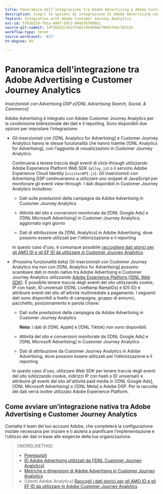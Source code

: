 ```yaml
---
title: Panoramica dell’integrazione tra Adobe Advertising e Adobe Customer Journey Analytics
description: Scopri le opzioni di integrazione di Adobe Advertising con Adobe Customer Journey Analytics.
feature: Integration with Adobe Customer Journey Analytics
exl-id: 57636259-f91a-404f-b972-994af67098b1
source-git-commit: 14f2bd22c44237a817443d48e798457e6c78312e
workflow-type: tm+mt
source-wordcount: '417'
ht-degree: 0%

---
```


# Panoramica dell’integrazione tra Adobe Advertising e Customer Journey Analytics

<!-- title? If I change, change refs throughout -->

*Inserzionisti con Advertising DSP e[!DNL Advertising Search, Social, & Commerce]*

Adobe Advertising è integrato con Adobe Customer Journey Analytics per la condivisione bidirezionale dei dati e il reporting. Sono disponibili due opzioni per impostare l’integrazione:

* Gli inserzionisti con [!DNL Analytics for Advertising] e Customer Journey Analytics hanno le stesse funzionalità che hanno tramite [!DNL Analytics for Advertising], con l&#39;aggiunta di visualizzazioni in Customer Journey Analytics.

  Continuerai a tenere traccia degli eventi di click-through utilizzando Adobe Experience Platform Web SDK (`alloy.js`) o il servizio Adobe Experience Cloud Identity (`visitorAPI.js`). Gli inserzionisti con Advertising DSP continueranno a utilizzare uno snippet di JavaScript per monitorare gli eventi view-through. I dati disponibili in Customer Journey Analytics includono:

   * Dati sulle prestazioni della campagna da Adobe Advertising in Customer Journey Analytics

   * Attività del sito e conversioni monitorate da [!DNL Google Ads] e [!DNL Microsoft Advertising] in Customer Journey Analytics, aggiornato ogni giorno

   * Dati di attribuzione da [!DNL Analytics] in Adobe Advertising, dove possono essere utilizzati per l&#39;ottimizzazione e il reporting

  In questo caso d&#39;uso, è comunque possibile [raccogliere dati storici per gli AMO ID e gli EF ID da utilizzare in Customer Journey Analytics](/help/integrations/analytics/rvars-to-evars.md).

<!--
  In this use case, you don't need to perform any extra steps except to optionally [collect historical data for AMO IDs and EF IDs for use in Customer Journey Analytics](/help/integrations/analytics/rvars-to-evars.md).
-->

* (Prossima funzionalità beta) Gli inserzionisti con Customer Journey Analytics ma non con [!DNL Analytics for Advertising] possono scambiare dati in modo nativo tra Adobe Advertising e Customer Journey Analytics utilizzando [Adobe Experience Platform [!DNL Web SDK]](https://experienceleague.adobe.com/docs/experience-platform/edge/home.html). È possibile tenere traccia degli eventi del sito utilizzando cookie, IP con hash, ID universali ([!DNL LiveRamp RampIDs] e ID5 ID) e attribuire eventi del sito all&#39;attività multimediale a pagamento. I seguenti dati sono disponibili a livello di campagna, gruppo di annunci, pacchetto, posizionamento e parola chiave:

   * Dati sulle prestazioni della campagna da Adobe Advertising in Customer Journey Analytics

     **Nota:** i dati di [!DNL Apple] e [!DNL Tiktok] non sono disponibili.

   * Attività del sito e conversioni monitorate da [!DNL Google Ads] e [!DNL Microsoft Advertising] in Customer Journey Analytics

   * Dati di attribuzione da Customer Journey Analytics in Adobe Advertising, dove possono essere utilizzati per l’ottimizzazione e il reporting

  In questo caso d&#39;uso, utilizzare Web SDK per tenere traccia degli eventi del sito (utilizzando cookie, indirizzi IP con hash o ID universali) e attribuire gli eventi del sito all&#39;attività paid media in [!DNL Google Ads], [!DNL Microsoft Advertising] e [!DNL Meta] e Adobe DSP. Per la raccolta dei dati verrà inoltre utilizzato Adobe Experience Platform.

## Come avviare un’integrazione nativa tra Adobe Advertising e Customer Journey Analytics

Contatta il team del tuo account Adobe, che completerà la configurazione iniziale necessaria per iniziare e ti aiuterà a pianificare l’implementazione e l’utilizzo dei dati in base alle esigenze della tua organizzazione.

>[!MORELIKETHIS]
>
>* [Prerequisiti](prerequisites.md)
>* [ID Adobe Advertising utilizzati da [!DNL Customer Journey Analytics]](ids.md)
>* [Metriche e dimensioni di Adobe Advertising in Customer Journey Analytics](advertising-data-in-cja.md)
>* (Utenti Adobe Analytics) [Raccogli i dati storici per gli AMO ID e gli EF ID da utilizzare in Adobe Customer Journey Analytics](/help/integrations/analytics/rvars-to-evars.md).
